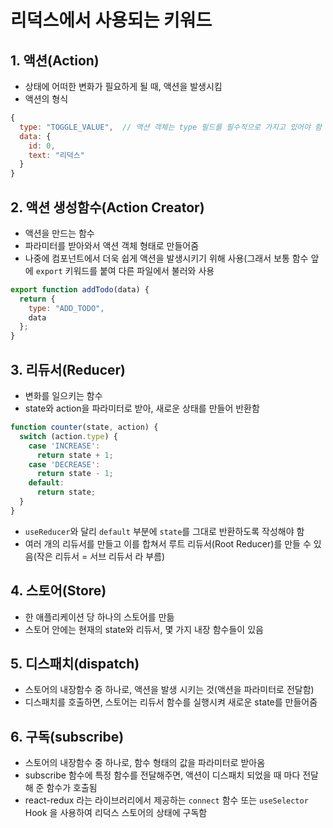 # 리덕스에서 사용되는 키워드
## 1. 액션(Action)
- 상태에 어떠한 변화가 필요하게 될 때, 액션을 발생시킴
- 액션의 형식
```javascript
{
  type: "TOGGLE_VALUE",  // 액션 객체는 type 필드를 필수적으로 가지고 있어야 함
  data: {
    id: 0,
    text: "리덕스"
  } 
}
```
## 2. 액션 생성함수(Action Creator)
- 액션을 만드는 함수
- 파라미터를 받아와서 액션 객체 형태로 만들어줌
- 나중에 컴포넌트에서 더욱 쉽게 액션을 발생시키기 위해 사용(그래서 보통 함수 앞에 ```export``` 키워드를 붙여 다른 파일에서 불러와 사용
```javascript
export function addTodo(data) {
  return {
    type: "ADD_TODO",
    data
  };
}
```
## 3. 리듀서(Reducer)
- 변화를 일으키는 함수
- state와 action을 파라미터로 받아, 새로운 상태를 만들어 반환함
```javascript
function counter(state, action) {
  switch (action.type) {
    case 'INCREASE':
      return state + 1;
    case 'DECREASE':
      return state - 1;
    default:
      return state;
  }
}
```
- ```useReducer```와 달리 ```default``` 부분에 ```state```를 그대로 반환하도록 작성해야 함
- 여러 개의 리듀서를 만들고 이를 합쳐서 루트 리듀서(Root Reducer)를 만들 수 있음(작은 리듀서 = 서브 리듀서 라 부름)

## 4. 스토어(Store)
- 한 애플리케이션 당 하나의 스토어를 만듦
- 스토어 안에는 현재의 state와 리듀서, 몇 가지 내장 함수들이 있음

## 5. 디스패치(dispatch)
- 스토어의 내장함수 중 하나로, 액션을 발생 시키는 것(액션을 파라미터로 전달함)
- 디스패치를 호출하면, 스토어는 리듀서 함수를 실행시켜 새로운 state를 만들어줌

## 6. 구독(subscribe)
- 스토어의 내장함수 중 하나로, 함수 형태의 값을 파라미터로 받아옴
- subscribe 함수에 특정 함수를 전달해주면, 액션이 디스패치 되었을 때 마다 전달해 준 함수가 호출됨
- react-redux 라는 라이브러리에서 제공하는 ```connect``` 함수 또는 ```useSelector``` Hook 을 사용하여 리덕스 스토어의 상태에 구독함
